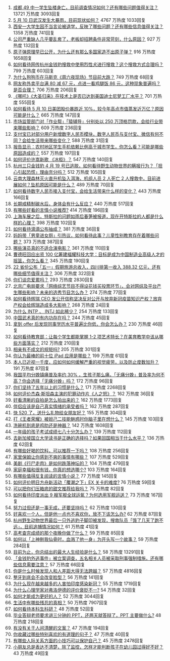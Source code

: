 1. [成都 49 中一学生坠楼身亡，目前调查情况如何？还有哪些问题值得关注？](https://www.zhihu.com/question/458690995) 13721 万热度 3093回复
1. [5 月 10 日武汉发生大暴雨，目前现状如何？](https://www.zhihu.com/question/458694221) 4767 万热度 1033回复
1. [西安一大学生因不当言论被退学，反映了哪些问题？还有哪些信息值得关注？](https://www.zhihu.com/question/458572630) 1358 万热度 741回复
1. [公司严重缺人几乎要乱套了，老板却招聘条件非常苛刻，什么原因？](https://www.zhihu.com/question/458077938) 927 万热度 132回复
1. [原子弹原理早已公开，为什么还有那么多国家造不出原子弹？](https://www.zhihu.com/question/435554563) 916 万热度 1658回复
1. [如何看待网传杭州金钱豹搜救中使用烈性犬进行搜救？这个搜救方式合理吗？](https://www.zhihu.com/question/458486742) 799 万热度 603回复
1. [为什么狗狗币在马斯克《周六夜现场》节目前大跌？](https://www.zhihu.com/question/458505263) 749 万热度 68回复
1. [网友称外卖平台满 80 减 67 元，点进一看鸡腿饭 86 元，这种现象普遍吗？是否合理？](https://www.zhihu.com/question/458657073) 706 万热度 206回复
1. [《哪吒》《大圣归来》在技术上是否已达到美国迪士尼梦工厂水平？](https://www.zhihu.com/question/389058916) 701 万热度 555回复
1. [如何看待 5 月 10 日美团股价暴跌近 10%，较今年高点市值蒸发近万亿？原因可能是什么？](https://www.zhihu.com/question/458673613) 665 万热度 147回复
1. [市场监管部门对「作业帮」「猿辅导」分别处以 250 万顶格罚款，会给行业带来哪些影响？](https://www.zhihu.com/question/458641505) 609 万热度 236回复
1. [支付宝已对部分用户新增数字人民币模块，数字人民币与支付宝、微信有何不同？会给生活带来哪些变化？](https://www.zhihu.com/question/458640901) 588 万热度 31回复
1. [报告显示：农村地区学生手机依赖比例高于城市学生，你怎么看？可能是哪些原因造成的？](https://www.zhihu.com/question/458628261) 557 万热度 197回复
1. [如何评价许嵩新歌 《冰柜》？](https://www.zhihu.com/question/458749554) 547 万热度 140回复
1. [杭州三只金钱豹 4 月 19 号已逃脱，如何看待野生动物世界的瞒报行为？「担心引起恐慌」理由充分吗？](https://www.zhihu.com/question/458565862) 512 万热度 105回复
1. [云南大理森林灭火直升机坠入洱海，机组人员 2 人死亡 2 人搜救中，目前进展如何？坠机原因可能是什么？](https://www.zhihu.com/question/458664094) 489 万热度 70回复
1. [如何看待数字人民币接入支付宝，会给生活带来什么样的变化？](https://www.zhihu.com/question/458629505) 443 万热度 166回复
1. [长期戒精制碳水后，身体会有什么反应？](https://www.zhihu.com/question/368157736) 440 万热度 517回复
1. [有哪些好看的言情小说推荐?](https://www.zhihu.com/question/378704818) 414 万热度 196回复
1. [上海车展之后，特斯拉的问题如雨后春笋被报道，现在开特斯拉的人都是什么样的心理？](https://www.zhihu.com/question/458585086) 398 万热度 102回复
1. [如何看待滴滴公布抽成？](https://www.zhihu.com/question/458266748) 381 万热度 36回复
1. [妈妈带「男童进女厕」引热议，如何看待此事？儿童性别教育存在着哪些问题？](https://www.zhihu.com/question/458384181) 373 万热度 387回复
1. [哪些演员真的不适合演电影？](https://www.zhihu.com/question/451042144) 361 万热度 110回复
1. [曹德旺回应出资 100 亿筹建福耀科技大学：目标是成为中国制造业高级人才的摇篮，你怎么看？](https://www.zhihu.com/question/458657914) 345 万热度 190回复
1. [22 省份公布「五一」假期旅游总收入，四川排第一收入 388.32 亿元，还有哪些细节值得关注？](https://www.zhihu.com/question/458345276) 306 万热度 322回复
1. [你们谈恋爱累吗？](https://www.zhihu.com/question/399471584) 293 万热度 2830回复
1. [北京广电局要求「网络综艺节目不得设花钱买投票环节」，会对网综及平台产生哪些影响？未来的选秀节目怎么办？](https://www.zhihu.com/question/458698135) 274 万热度 77回复
1. [如何看待辉瑞 CEO 发公开信称坚决反对公开与放弃新冠疫苗知识产权？放弃产权会给辉瑞造成多大影响？](https://www.zhihu.com/question/458516995) 268 万热度 24回复
1. [为什么 INTP 、 INTJ 如此稀少？](https://www.zhihu.com/question/357147669) 254 万热度 133回复
1. [中国武术真的有内功存在吗？](https://www.zhihu.com/question/29086555) 244 万热度 45回复
1. [拿到 offer 后发现同事学历水平普遍比你低，你会怎么办？](https://www.zhihu.com/question/453425750) 230 万热度 46回复
1. [如何看待教育部：让每个学生都能掌握 1-2 项艺术特长？在美育教学中该从哪些方面落实？](https://www.zhihu.com/question/458077269) 212 万热度 210回复
1. [相亲有不成文的规矩吗?](https://www.zhihu.com/question/453068049) 205 万热度 301回复
1. [你认为最棒的前十位 iPad 应用是哪些？](https://www.zhihu.com/question/34453138) 199 万热度 61回复
1. [本人已近视一千度，应如何如何缓解严重的视觉疲劳，以及防止度数加升？](https://www.zhihu.com/question/450542654) 191 万热度 87回复
1. [我国平均分娩镇痛普及率约 30% ，生孩子那么痛，「无痛分娩」普及率为何不高？你会选择「无痛分娩」吗？](https://www.zhihu.com/question/458562621) 172 万热度 96回复
1. [你们坚持了五年以上的习惯是什么？](https://www.zhihu.com/question/439042496) 171 万热度 2268回复
1. [如何评价杰森·斯坦森主演的犯罪动作片《人之怒》？](https://www.zhihu.com/question/457101926) 162 万热度 36回复
1. [好看清晰的自拍是怎么拍出来的？](https://www.zhihu.com/question/267598322) 162 万热度 1773回复
1. [伴侣应该是自己真实情绪的承受者吗？](https://www.zhihu.com/question/302561314) 162 万热度 287回复
1. [快 520 了，送什么礼物给女朋友好？](https://www.zhihu.com/question/323989785) 155 万热度 304回复
1. [打《王者荣耀》被妲己二技能魅惑时你脑子里在想什么？](https://www.zhihu.com/question/455738970) 145 万热度 103回复
1. [洗碗机到底是鸡肋还是神器？](https://www.zhihu.com/question/336267047) 142 万热度 1608回复
1. [一年级的孩子考试成绩七八十分怎么办？](https://www.zhihu.com/question/423393543) 139 万热度 112回复
1. [去新加坡国立大学读书是正确的选择吗？如果回国相当于什么水平？](https://www.zhihu.com/question/415399401) 136 万热度 62回复
1. [有哪些好喝的饮料，可以推荐一下吗？](https://www.zhihu.com/question/278942720) 108 万热度 256回复
1. [家里保姆让你感到不爽的事情有哪些？](https://www.zhihu.com/question/20554063) 107 万热度 529回复
1. [美剧《行尸走肉》是如何跌落神坛的？](https://www.zhihu.com/question/300658142) 104 万热度 479回复
1. [家庭幸福和很有钱，你真的想选哪个?](https://www.zhihu.com/question/455357456) 103 万热度 164回复
1. [有哪些值得反复阅读的言情小说？](https://www.zhihu.com/question/356734446) 77 万热度 145回复
1. [如何评价明日方舟新活动「覆潮之下」EX 关卡的难度?](https://www.zhihu.com/question/458535466) 76 万热度 59回复
1. [可以把你们压箱底的甜文推荐给我吗？](https://www.zhihu.com/question/339160762) 75 万热度 82回复
1. [如何看待印度派出 9 艘军舰全球运氧？为何选用军舰运送？](https://www.zhihu.com/question/458210866) 73 万热度 167回复
1. [努力过但还是一事无成，还要坚持吗？](https://www.zhihu.com/question/458113819) 62 万热度 130回复
1. [好喜欢一个人，但是他一点也不喜欢你，放不下该怎么办?](https://www.zhihu.com/question/457804417) 62 万热度 87回复
1. [杭州野生动物世界最后一只外逃豹子脚印被发现，搜救队员「饿了几天了跑不远」，目前追捕情况如何？](https://www.zhihu.com/question/458634493) 61 万热度 41回复
1. [高考查完成绩的那个夜晚你做了什么？](https://www.zhihu.com/question/455878400) 59 万热度 85回复
1. [如何以「上神剔我仙骨时，血溅了他一身」为开头写一个故事？](https://www.zhihu.com/question/435874686) 59 万热度 284回复
1. [目前为止，你总结出的最大人生经验是什么？](https://www.zhihu.com/question/313830485) 58 万热度 13291回复
1. [「金钱豹外逃事件」被立案调查，五名相关人员被采取刑事强制措施，还有哪些信息需要注意？](https://www.zhihu.com/question/458665171) 57 万热度 66回复
1. [你是什么时候发现人和人差距大得无法跨越？](https://www.zhihu.com/question/28087919) 57 万热度 4816回复
1. [整牙到底会不会改变脸型？](https://www.zhihu.com/question/29078408) 56 万热度 141回复
1. [为什么现在越来越多的人害怕印度感染新冠？](https://www.zhihu.com/question/384288033) 55 万热度 1719回复
1. [为什么心理学家对弗洛伊德的评价褒贬不一?](https://www.zhihu.com/question/458001165) 54 万热度 32回复
1. [如何才能成为更好的人？](https://www.zhihu.com/question/311751275) 52 万热度 3044回复
1. [生活中有哪些残忍的真相？](https://www.zhihu.com/question/63894266) 50 万热度 7907回复
1. [如何看待本科生科研？](https://www.zhihu.com/question/457315333) 48 万热度 52回复
1. [毕业答辩老师要求讲三分钟的 PPT，还两天就答辩了，PPT 主要做什么?](https://www.zhihu.com/question/391921734) 48 万热度 218回复
1. [有没有关于人间清醒的文案？](https://www.zhihu.com/question/453134964) 47 万热度 194回复
1. [你收藏过哪些特别喜欢的有道理的句子？](https://www.zhihu.com/question/457542614) 47 万热度 40回复
1. [有哪些人际关系方面的小技巧可以保护自己？](https://www.zhihu.com/question/36343659) 45 万热度 2478回复
1. [小朋友总是表达不清楚，除了监控，怎样才能判断孩子在幼儿园过得好不好？](https://www.zhihu.com/question/404051704) 43 万热度 49回复